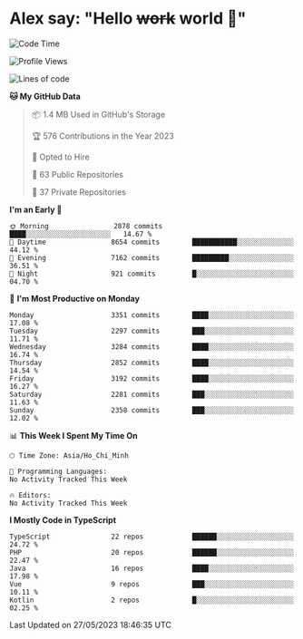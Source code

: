 # Alex say: "Hello ~~work~~ world 🐾"

<!--START_SECTION:waka-->
![Code Time](http://img.shields.io/badge/Code%20Time-839%20hrs%205%20mins-blue)

![Profile Views](http://img.shields.io/badge/Profile%20Views-1-blue)

![Lines of code](https://img.shields.io/badge/From%20Hello%20World%20I%27ve%20Written-41.0%20million%20lines%20of%20code-blue)

**🐱 My GitHub Data** 

> 📦 1.4 MB Used in GitHub's Storage 
 > 
> 🏆 576 Contributions in the Year 2023
 > 
> 💼 Opted to Hire
 > 
> 📜 63 Public Repositories 
 > 
> 🔑 37 Private Repositories 
 > 
**I'm an Early 🐤** 

```text
🌞 Morning                2878 commits        ████░░░░░░░░░░░░░░░░░░░░░   14.67 % 
🌆 Daytime                8654 commits        ███████████░░░░░░░░░░░░░░   44.12 % 
🌃 Evening                7162 commits        █████████░░░░░░░░░░░░░░░░   36.51 % 
🌙 Night                  921 commits         █░░░░░░░░░░░░░░░░░░░░░░░░   04.70 % 
```
📅 **I'm Most Productive on Monday** 

```text
Monday                   3351 commits        ████░░░░░░░░░░░░░░░░░░░░░   17.08 % 
Tuesday                  2297 commits        ███░░░░░░░░░░░░░░░░░░░░░░   11.71 % 
Wednesday                3284 commits        ████░░░░░░░░░░░░░░░░░░░░░   16.74 % 
Thursday                 2852 commits        ████░░░░░░░░░░░░░░░░░░░░░   14.54 % 
Friday                   3192 commits        ████░░░░░░░░░░░░░░░░░░░░░   16.27 % 
Saturday                 2281 commits        ███░░░░░░░░░░░░░░░░░░░░░░   11.63 % 
Sunday                   2358 commits        ███░░░░░░░░░░░░░░░░░░░░░░   12.02 % 
```


📊 **This Week I Spent My Time On** 

```text
🕑︎ Time Zone: Asia/Ho_Chi_Minh

💬 Programming Languages: 
No Activity Tracked This Week

🔥 Editors: 
No Activity Tracked This Week
```

**I Mostly Code in TypeScript** 

```text
TypeScript               22 repos            ██████░░░░░░░░░░░░░░░░░░░   24.72 % 
PHP                      20 repos            ██████░░░░░░░░░░░░░░░░░░░   22.47 % 
Java                     16 repos            ████░░░░░░░░░░░░░░░░░░░░░   17.98 % 
Vue                      9 repos             ███░░░░░░░░░░░░░░░░░░░░░░   10.11 % 
Kotlin                   2 repos             █░░░░░░░░░░░░░░░░░░░░░░░░   02.25 % 
```




 Last Updated on 27/05/2023 18:46:35 UTC
<!--END_SECTION:waka-->
